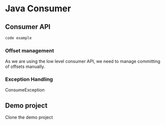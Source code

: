 # Java Consumer

## Consumer API
``` java
code example
```

### Offset management
As we are using the low level consumer API, we need to manage committing of offsets manually.

### Exception Handling
ConsumeException

## Demo project
Clone the demo project